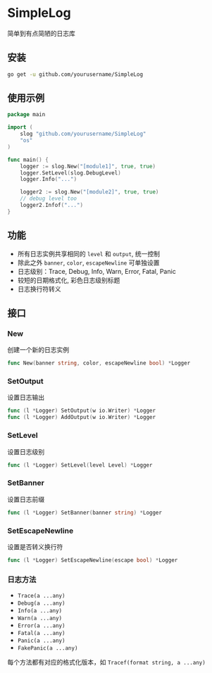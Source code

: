 # SimpleLog

简单到有点简陋的日志库

## 安装

```sh
go get -u github.com/yourusername/SimpleLog
```

## 使用示例

```go
package main

import (
    slog "github.com/yourusername/SimpleLog"
    "os"
)

func main() {
    logger := slog.New("[module1]", true, true)
    logger.SetLevel(slog.DebugLevel)
    logger.Info("...")

    logger2 := slog.New("[module2]", true, true)
    // debug level too
    logger2.Infof("...")
}
```

## 功能

- 所有日志实例共享相同的 `level` 和 `output`, 统一控制
- 除此之外 `banner`, `color`, `escapeNewline` 可单独设置
- 日志级别：Trace, Debug, Info, Warn, Error, Fatal, Panic
- 较短的日期格式化, 彩色日志级别标题
- 日志换行符转义

## 接口

### New

创建一个新的日志实例

```go
func New(banner string, color, escapeNewline bool) *Logger
```

### SetOutput

设置日志输出

```go
func (l *Logger) SetOutput(w io.Writer) *Logger
func (l *Logger) AddOutput(w io.Writer) *Logger
```

### SetLevel

设置日志级别

```go
func (l *Logger) SetLevel(level Level) *Logger
```

### SetBanner

设置日志前缀

```go
func (l *Logger) SetBanner(banner string) *Logger
```

### SetEscapeNewline

设置是否转义换行符

```go
func (l *Logger) SetEscapeNewline(escape bool) *Logger
```

### 日志方法

- `Trace(a ...any)`
- `Debug(a ...any)`
- `Info(a ...any)`
- `Warn(a ...any)`
- `Error(a ...any)`
- `Fatal(a ...any)`
- `Panic(a ...any)`
- `FakePanic(a ...any)`

每个方法都有对应的格式化版本，如 `Tracef(format string, a ...any)`

